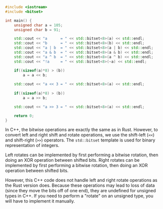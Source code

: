 ```cpp
#include <iostream>
#include <bitset>

int main() {
    unsigned char a = 105;
    unsigned char b = 91;

    std::cout << "a      = " << std::bitset<8>(a) << std::endl;
    std::cout << "b      = " << std::bitset<8>(b) << std::endl;
    std::cout << "a | b  = " << std::bitset<8>(a | b) << std::endl;
    std::cout << "a & b  = " << std::bitset<8>(a & b) << std::endl;
    std::cout << "a ^ b  = " << std::bitset<8>(a ^ b) << std::endl;
    std::cout << "!a     = " << std::bitset<8>(~a) << std::endl;

    if((sizeof(a)*8) > (b))
        a = a << b;
    
    std::cout << "a << 3 = " << std::bitset<8>(a) << std::endl;
    
    if((sizeof(a)*8) > (b))
        a = a >> b;

    std::cout << "a >> 3 = " << std::bitset<8>(a) << std::endl;

    return 0;
}
```

In C++, the bitwise operations are exactly the same as in Rust. However, to convert left and right shift and rotate operations, we use the shift-left (`<<`) and shift-right (`>>`) operators. The `std::bitset` template is used for binary representation of integers.

Left rotates can be implemented by first performing a bitwise rotation, then doing an XOR operation between shifted bits.
Right rotates can be implemented by first performing a bitwise rotation, then doing an XOR operation between shifted bits.

However, this C++ code does not handle left and right rotate operations as the Rust version does. Because these operations may lead to loss of data (since they move the bits off of one end), they are undefined for unsigned types in C++. If you need to perform a "rotate" on an unsigned type, you will have to implement it manually.
